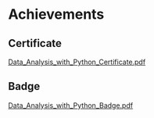 

# Achievements
## Certificate
[Data_Analysis_with_Python_Certificate.pdf](https://prod-files-secure.s3.us-west-2.amazonaws.com/03e82b26-cccb-4906-bb56-adabcbdc0655/1aa3a050-2338-4a85-85d5-899bad17a31c/Data_Analysis_with_Python_Certificate.pdf?X-Amz-Algorithm=AWS4-HMAC-SHA256&X-Amz-Content-Sha256=UNSIGNED-PAYLOAD&X-Amz-Credential=ASIAZI2LB466RHWCLONW%2F20250201%2Fus-west-2%2Fs3%2Faws4_request&X-Amz-Date=20250201T191034Z&X-Amz-Expires=3600&X-Amz-Security-Token=IQoJb3JpZ2luX2VjEM7%2F%2F%2F%2F%2F%2F%2F%2F%2F%2FwEaCXVzLXdlc3QtMiJGMEQCIEbJ8XsfArYjQuhlqUKAnsz7M%2B5BwgDzEwRO7rXoPKSVAiA3Yk3Ew3ApmRhdZELJYsOx%2FcV8qDYOTC1oJbfTVGjvCCqIBAjX%2F%2F%2F%2F%2F%2F%2F%2F%2F%2F8BEAAaDDYzNzQyMzE4MzgwNSIMyVGNMgxuK1fbn8IAKtwDZ9688k0IlOzLHAi5cSfaWlG6gzUjk2M%2FmplpSJJEB7a6Y951pNVSsPYHi51sBOpn1%2FqyNPEoeegnpip2waItJMBsK9mz7RAeiRFdH3n7lQVP03yHNT8eUFB%2BV8xt50p71JqcmyNwglQDgXaB1gzDAm%2BKNCEBGadHO547N7oZcUzzEvcTG08wBXYvPpX%2BiLK39AiES27SevmWf0OAqFx4hPYHAAwNeN5p%2FhjlpbxM6qx%2Brow56LOLERKgKoxvUgTEM775AVqMpt2OIBSa6YO0kcLYDCb43qN%2BoKZuGrTJXImn3kpMoBrfF%2B7VcM7oSpdWfurWp0OCEBh7W6tegZS%2BrNf40kisfDl2izf4PwU9RqzVJTzFLE%2BTzSwICLQswolPvlCtrmCM0iccHxDgp5Lk9KeLFhvXAIMCnL3gZLi5ncvh3WIt7aeDhdLY2moZ%2B51v%2BttWq138ZntLTBTG54QShn3C3kbeD6d1uObz81H%2BkjOfdHElCfVfyQ548cuhF8FC5jh1xXFUzUQHRlmpIBNJcBL1Zi5JFlJMwmw8ddhoucL58yfBFBS2WUkBdgzmiEzrN6PhNSBRip%2FivJPqglouaEJu6%2BeYSr4IQlblLmM79iJXI%2FBOojmeA3AsqsYw6cr4vAY6pgHYAYFaemUiCYBECnoXk6MxXG0RsAGSBgB4GaqLdZE4xObguEyJ5EnV499F%2FTVqm8jikRMgSzSe9PMh%2FXOPlcbHm1uyQaE18XqRv9jB%2FIrWF2%2BeyRgMYTURSeDqnQAS5Tcz3vY56goz%2Fe2STDQWnRVcTw2u3Wv4nB0nqMsahdMF94KM88hi9A9vC9ej%2FsopSHmoWL4eXnSlhqaSWrZzwI9A%2BYijAjTB&X-Amz-Signature=026a998efe715494571a6441405b9f0edf7babda150e67f74bd226c9d06ae41c&X-Amz-SignedHeaders=host&x-id=GetObject)
## Badge
[Data_Analysis_with_Python_Badge.pdf](https://prod-files-secure.s3.us-west-2.amazonaws.com/03e82b26-cccb-4906-bb56-adabcbdc0655/4fa9bcf8-b584-40dd-8775-c0bfadf6a6f0/Data_Analysis_with_Python_Badge.pdf?X-Amz-Algorithm=AWS4-HMAC-SHA256&X-Amz-Content-Sha256=UNSIGNED-PAYLOAD&X-Amz-Credential=ASIAZI2LB466RHWCLONW%2F20250201%2Fus-west-2%2Fs3%2Faws4_request&X-Amz-Date=20250201T191034Z&X-Amz-Expires=3600&X-Amz-Security-Token=IQoJb3JpZ2luX2VjEM7%2F%2F%2F%2F%2F%2F%2F%2F%2F%2FwEaCXVzLXdlc3QtMiJGMEQCIEbJ8XsfArYjQuhlqUKAnsz7M%2B5BwgDzEwRO7rXoPKSVAiA3Yk3Ew3ApmRhdZELJYsOx%2FcV8qDYOTC1oJbfTVGjvCCqIBAjX%2F%2F%2F%2F%2F%2F%2F%2F%2F%2F8BEAAaDDYzNzQyMzE4MzgwNSIMyVGNMgxuK1fbn8IAKtwDZ9688k0IlOzLHAi5cSfaWlG6gzUjk2M%2FmplpSJJEB7a6Y951pNVSsPYHi51sBOpn1%2FqyNPEoeegnpip2waItJMBsK9mz7RAeiRFdH3n7lQVP03yHNT8eUFB%2BV8xt50p71JqcmyNwglQDgXaB1gzDAm%2BKNCEBGadHO547N7oZcUzzEvcTG08wBXYvPpX%2BiLK39AiES27SevmWf0OAqFx4hPYHAAwNeN5p%2FhjlpbxM6qx%2Brow56LOLERKgKoxvUgTEM775AVqMpt2OIBSa6YO0kcLYDCb43qN%2BoKZuGrTJXImn3kpMoBrfF%2B7VcM7oSpdWfurWp0OCEBh7W6tegZS%2BrNf40kisfDl2izf4PwU9RqzVJTzFLE%2BTzSwICLQswolPvlCtrmCM0iccHxDgp5Lk9KeLFhvXAIMCnL3gZLi5ncvh3WIt7aeDhdLY2moZ%2B51v%2BttWq138ZntLTBTG54QShn3C3kbeD6d1uObz81H%2BkjOfdHElCfVfyQ548cuhF8FC5jh1xXFUzUQHRlmpIBNJcBL1Zi5JFlJMwmw8ddhoucL58yfBFBS2WUkBdgzmiEzrN6PhNSBRip%2FivJPqglouaEJu6%2BeYSr4IQlblLmM79iJXI%2FBOojmeA3AsqsYw6cr4vAY6pgHYAYFaemUiCYBECnoXk6MxXG0RsAGSBgB4GaqLdZE4xObguEyJ5EnV499F%2FTVqm8jikRMgSzSe9PMh%2FXOPlcbHm1uyQaE18XqRv9jB%2FIrWF2%2BeyRgMYTURSeDqnQAS5Tcz3vY56goz%2Fe2STDQWnRVcTw2u3Wv4nB0nqMsahdMF94KM88hi9A9vC9ej%2FsopSHmoWL4eXnSlhqaSWrZzwI9A%2BYijAjTB&X-Amz-Signature=dc56bb8b1363d6a7789f73384c662658ae3862363b7acdb44fa660a721214f22&X-Amz-SignedHeaders=host&x-id=GetObject)
